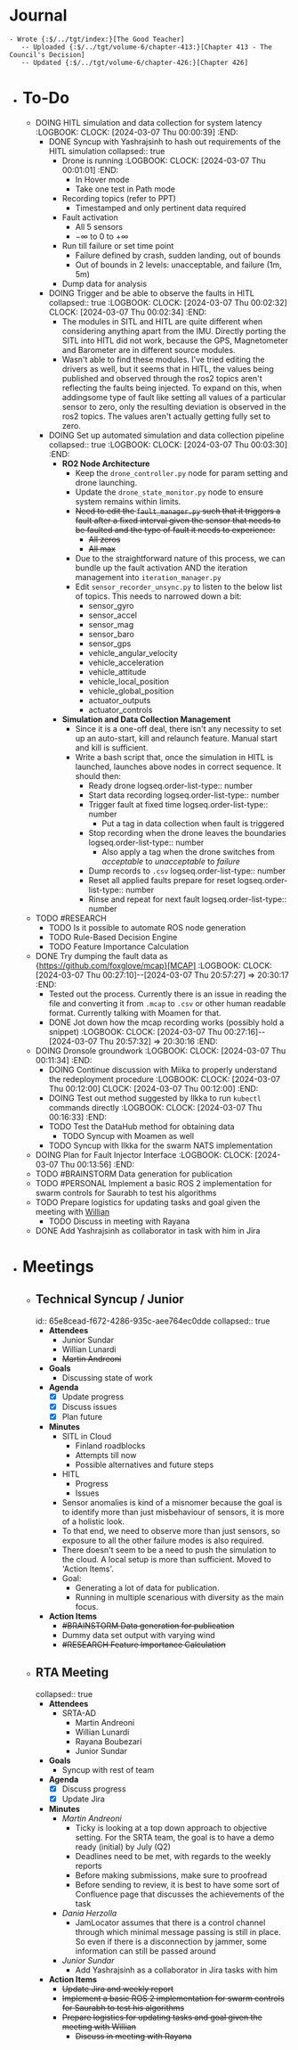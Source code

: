 # Journal
	- Wrote {:$/../tgt/index:}[The Good Teacher]
	   -- Uploaded {:$/../tgt/volume-6/chapter-413:}[Chapter 413 - The Council's Decision]
	   -- Updated {:$/../tgt/volume-6/chapter-426:}[Chapter 426]
- # To-Do
	- DOING HITL simulation and data collection for system latency
	  :LOGBOOK:
	  CLOCK: [2024-03-07 Thu 00:00:39]
	  :END:
		- DONE Syncup with Yashrajsinh to hash out requirements of the HITL simulation
		  collapsed:: true
			- Drone is running
			  :LOGBOOK:
			  CLOCK: [2024-03-07 Thu 00:01:01]
			  :END:
				- In Hover mode
				- Take one test in Path mode
			- Recording topics (refer to PPT)
				- Timestamped and only pertinent data required
			- Fault activation
				- All 5 sensors
				- $-\infty$ to 0 to $+\infty$
			- Run till failure or set time point
				- Failure defined by crash, sudden landing, out of bounds
				- Out of bounds in 2 levels: unacceptable, and failure (1m, 5m)
			- Dump data for analysis
		- DOING Trigger and be able to observe the faults in HITL
		  collapsed:: true
		  :LOGBOOK:
		  CLOCK: [2024-03-07 Thu 00:02:32]
		  CLOCK: [2024-03-07 Thu 00:02:34]
		  :END:
			- The modules in SITL and HITL are quite different when considering anything apart from the IMU. Directly porting the SITL into HITL did not work, because the GPS, Magnetometer and Barometer are in different source modules.
			- Wasn't able to find these modules. I've tried editing the drivers as well, but it seems that in HITL, the values being published and observed through the ros2 topics aren't reflecting the faults being injected. To expand on this, when addingsome type of fault like setting all values of a particular sensor to zero, only the resulting deviation is observed in the ros2 topics. The values aren't actually getting fully set to zero.
		- DOING Set up automated simulation and data collection pipeline
		  collapsed:: true
		  :LOGBOOK:
		  CLOCK: [2024-03-07 Thu 00:03:30]
		  :END:
			- **RO2 Node Architecture**
				- Keep the `drone_controller.py` node for param setting and drone launching.
				- Update the `drone_state_monitor.py` node to ensure system remains within
				  limits.
				- ~~Need to edit the `fault_manager.py` such that it triggers a fault after a fixed interval given the sensor that needs to be faulted and the type of fault it needs to experience:~~
					- ~~All zeros~~
					- ~~All max~~
				- Due to the straightforward nature of this process, we can bundle up the fault activation AND the iteration management into `iteration_manager.py`
				- Edit `sensor_recorder_unsync.py` to listen to the below list of topics.
				  This needs to narrowed down a bit:
					- sensor_gyro
					- sensor_accel
					- sensor_mag
					- sensor_baro
					- sensor_gps
					- vehicle_angular_velocity
					- vehicle_acceleration
					- vehicle_attitude
					- vehicle_local_position
					- vehicle_global_position
					- actuator_outputs
					- actuator_controls
			- **Simulation and Data Collection Management**
				- Since it is a one-off deal, there isn't any necessity to set up an   auto-start, kill and relaunch feature. Manual start and kill is sufficient.
				- Write a bash script that, once the simulation in HITL is launched, launches
				    above nodes in correct sequence. It should then:
					- Ready drone
					  logseq.order-list-type:: number
					- Start data recording
					  logseq.order-list-type:: number
					- Trigger fault at fixed time
					  logseq.order-list-type:: number
						- Put a tag in data collection when fault is triggered
					- Stop recording when the drone leaves the boundaries
					  logseq.order-list-type:: number
						- Also apply a tag when the drone switches from *acceptable* to *unacceptable* to *failure*
					- Dump records to `.csv`
					  logseq.order-list-type:: number
					- Reset all applied faults prepare for reset
					  logseq.order-list-type:: number
					- Rinse and repeat for next fault
					  logseq.order-list-type:: number
	- TODO #RESEARCH
		- TODO Is it possible to automate ROS node generation
		- TODO Rule-Based Decision Engine
		- TODO Feature Importance Calculation
	- DONE Try dumping the fault data as {https://github.com/foxglove/mcap}[MCAP]
	  :LOGBOOK:
	  CLOCK: [2024-03-07 Thu 00:27:10]--[2024-03-07 Thu 20:57:27] =>  20:30:17
	  :END:
		- Tested out the process. Currently there is an issue in reading the file and converting it from `.mcap` to `.csv` or other human readable format. Currently talking with Moamen for that.
		- DONE Jot down how the mcap recording works (possibly hold a snippet)
		  :LOGBOOK:
		  CLOCK: [2024-03-07 Thu 00:27:16]--[2024-03-07 Thu 20:57:32] =>  20:30:16
		  :END:
	- DOING Dronsole groundwork
	  :LOGBOOK:
	  CLOCK: [2024-03-07 Thu 00:11:34]
	  :END:
		- DOING Continue discussion with Miika to properly understand the redeployment procedure
		  :LOGBOOK:
		  CLOCK: [2024-03-07 Thu 00:12:00]
		  CLOCK: [2024-03-07 Thu 00:12:00]
		  :END:
		- DOING Test out method suggested by Ilkka to run `kubectl` commands directly
		  :LOGBOOK:
		  CLOCK: [2024-03-07 Thu 00:16:33]
		  :END:
		- TODO Test the DataHub method for obtaining data
			- TODO Syncup with Moamen as well
		- TODO Syncup with Ilkka for the swarm NATS implementation
	- DOING Plan for Fault Injector Interface
	  :LOGBOOK:
	  CLOCK: [2024-03-07 Thu 00:13:56]
	  :END:
	- TODO #BRAINSTORM Data generation for publication
	- TODO #PERSONAL Implement a basic ROS 2 implementation for swarm controls for Saurabh to test his algorithms
	- TODO Prepare logistics for updating tasks and goal given the meeting with [Willian](((65e8cead-f672-4286-935c-aee764ec0dde)))
		- TODO Discuss in meeting with Rayana
	- DONE Add Yashrajsinh as collaborator in task with him in Jira
- # Meetings
	- ## Technical Syncup / Junior
	  id:: 65e8cead-f672-4286-935c-aee764ec0dde
	  collapsed:: true
		- **Attendees**
			- Junior Sundar
			- Willian Lunardi
			- ~~Martin Andreoni~~
		- **Goals**
			- Discussing state of work
		- **Agenda**
			- [x] Update progress
			- [x] Discuss issues
			- [x] Plan future
		- **Minutes**
			- SITL in Cloud
				- Finland roadblocks
				- Attempts till now
				- Possible alternatives and future steps
			- HITL
				- Progress
				- Issues
			- Sensor anomalies is kind of a misnomer because the goal is to identify more than just misbehaviour of sensors, it is more of a holistic look.
			- To that end, we need to observe more than just sensors, so exposure to all the other failure modes is also required.
			- There doesn't seem to be a need to push the simulation to the cloud. A local setup is more than sufficient. Moved to 'Action Items'.
			- Goal:
				- Generating a lot of data for publication.
				- Running in multiple scenarious with diversity as the main focus.
		- **Action Items**
			- ~~#BRAINSTORM Data generation for publication~~
			- Dummy data set output with varying wind
			- ~~#RESEARCH Feature Importance Calculation~~
	- ## RTA Meeting
	  collapsed:: true
		- **Attendees**
			- SRTA-AD
				- Martin Andreoni
				- Willian Lunardi
				- Rayana Boubezari
				- Junior Sundar
		- **Goals**
			- Syncup with rest of team
		- **Agenda**
			- [x] Discuss progress
			- [x] Update Jira
		- **Minutes**
			- *Martin Andreoni*
				- Ticky is looking at a top down approach to objective setting. For the SRTA team, the goal is to have a demo ready (initial) by July (Q2)
				- Deadlines need to be met, with regards to the weekly reports
				- Before making submissions, make sure to proofread
				- Before sending to review, it is best to have some sort of Confluence page that discusses the achievements of the task
			- *Dania Herzolla*
				- JamLocator assumes that there is a control channel through which minimal message passing is still in place. So even if there is a disconnection by jammer, some information can still be passed around
			- *Junior Sundar*
				- Add Yashrajsinh as a collaborator in Jira tasks with him
		- **Action Items**
			- ~~Update Jira and weekly report~~
			- ~~Implement a basic ROS 2 implementation for swarm controls for Saurabh to test his algorithms~~
			- ~~Prepare logistics for updating tasks and goal given the meeting with Willian~~
				- ~~Discuss in meeting with Rayana~~